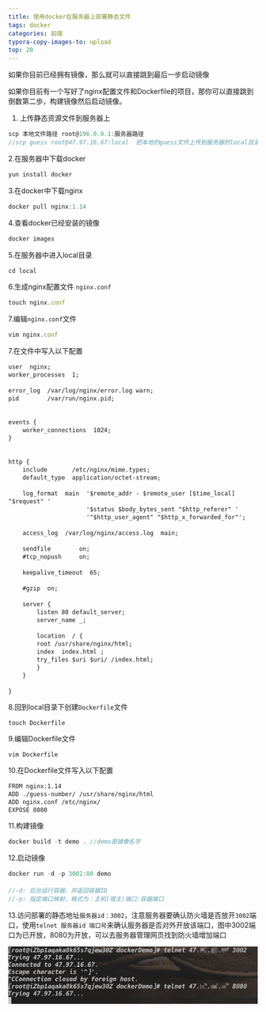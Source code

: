 ```yaml
---
title: 使用docker在服务器上部署静态文件
tags: docker
categories: 前端
typora-copy-images-to: upload
top: 20
---
```


如果你目前已经拥有镜像，那么就可以直接跳到最后一步启动镜像

如果你目前有一个写好了nginx配置文件和Dockerfile的项目，那你可以直接跳到倒数第二歩，构建镜像然后启动镜像。
<!--more-->
1.  上传静态资源文件到服务器上

```javascript
scp 本地文件路径 root@196.0.0.1:服务器路径
//scp guess root@47.97.16.67:local  把本地的guess文件上传到服务器的local目录里

```

2.在服务器中下载docker

```javascript
yun install docker

```

3.在docker中下载nginx

```javascript
docker pull nginx:1.14
```

4.查看docker已经安装的镜像

```javascript
docker images
```

5.在服务器中进入local目录

```javascript
cd local
```

6.生成nginx配置文件 `nginx.conf`

```javascript
touch nginx.conf
```

7.编辑`nginx.conf`文件

```javascript
vim nginx.conf
```

7.在文件中写入以下配置

```nginx
user  nginx;
worker_processes  1;

error_log  /var/log/nginx/error.log warn;
pid        /var/run/nginx.pid;


events {
    worker_connections  1024;
}


http {
    include       /etc/nginx/mime.types;
    default_type  application/octet-stream;

    log_format  main  '$remote_addr - $remote_user [$time_local] "$request" '
                      '$status $body_bytes_sent "$http_referer" '
                      '"$http_user_agent" "$http_x_forwarded_for"';

    access_log  /var/log/nginx/access.log  main;

    sendfile        on;
    #tcp_nopush     on;

    keepalive_timeout  65;

    #gzip  on;

    server {
        listen 80 default_server;
        server_name _;

        location  / {
        root /usr/share/nginx/html;
        index  index.html ;
        try_files $uri $uri/ /index.html;
        }
    }

}

```

8.回到local目录下创建`Dockerfile`文件

```nginx
touch Dockerfile
```

9.编辑Dockerfile文件

```nginx
vim Dockerfile
```

10.在Dockerfile文件写入以下配置

```nginx
FROM nginx:1.14
ADD ./guess-number/ /usr/share/nginx/html
ADD nginx.conf /etc/nginx/
EXPOSE 8080
```

11.构建镜像

```javascript
docker build -t demo . //demo是镜像名字
```

12.启动镜像

```javascript
docker run -d -p 3002:80 demo 

//-d: 后台运行容器，并返回容器ID
//-p: 指定端口映射，格式为：主机(宿主)端口:容器端口
```

13.访问部署的静态地址`服务器id：3002`，注意服务器要确认防火墙是否放开`3002`端口，使用`telnet 服务器id 端口号`来确认服务器是否对外开放该端口，图中3002端口为已开放，8080为开放，可以去服务器管理网页找到防火墙增加端口

![](https://raw.githubusercontent.com/rht-fsang/md-image/master/img/Snipaste_2023-03-22_17-48-25.png)
